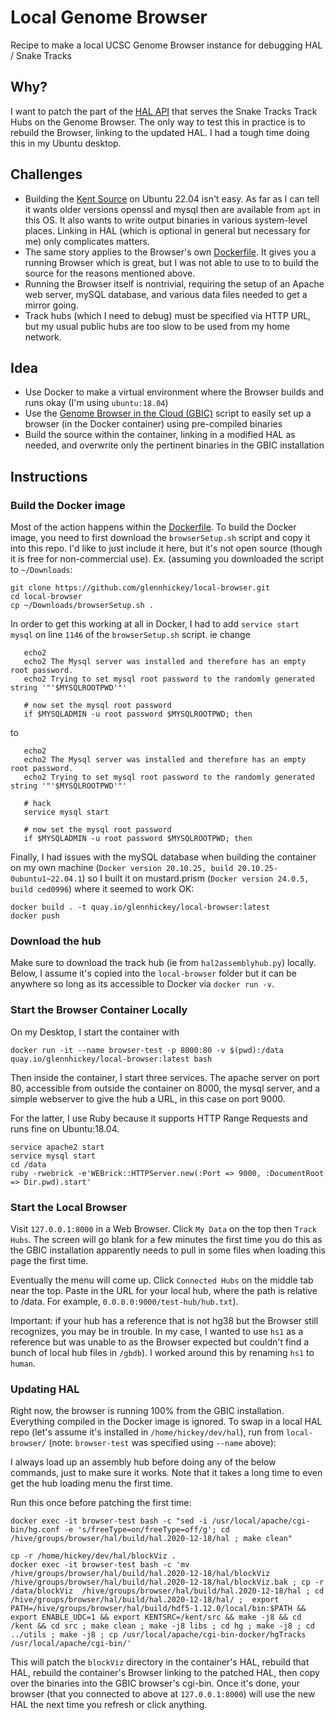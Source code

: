 # Local Genome Browser

Recipe to make a local UCSC Genome Browser instance for debugging HAL / Snake Tracks

## Why?

I want to patch the part of the [HAL API](https://github.com/ComparativeGenomicsToolkit/hal) that serves the Snake Tracks Track Hubs on the Genome Browser. The only way to test this in practice is to rebuild the Browser, linking to the updated HAL.  I had a tough time doing this in my Ubuntu desktop.

## Challenges

* Building the [Kent Source](https://github.com/ucscGenomeBrowser/kent) on Ubuntu 22.04 isn't easy. As far as I can tell it wants older versions openssl and mysql then are available from `apt` in this OS.  It also wants to write output binaries in various system-level places.  Linking in HAL (which is optional in general but necessary for me) only complicates matters.
* The same story applies to the Browser's own [Dockerfile](https://github.com/ucscGenomeBrowser/kent/blob/master/src/product/installer/docker/Dockerfile).  It gives you a running Browser which is great, but I was not able to use to to build the source for the reasons mentioned above. 
* Running the Browser itself is nontrivial, requiring the setup of an Apache web server, mySQL database, and various data files needed to get a mirror going.
* Track hubs (which I need to debug) must be specified via HTTP URL, but my usual public hubs are too slow to be used from my home network.

## Idea

* Use Docker to make a virtual environment where the Browser builds and runs okay (I'm using `ubuntu:18.04`)
* Use the [Genome Browser in the Cloud (GBIC)](https://genome.ucsc.edu/goldenpath/help/gbic.html) script to easily set up a browser (in the Docker container) using pre-compiled binaries
* Build the source within the container, linking in a modified HAL as needed, and overwrite only the pertinent binaries in the GBIC installation

## Instructions

### Build the Docker image

Most of the action happens within the [Dockerfile](./Dockerfile). To build the Docker image, you need to first download the `browserSetup.sh` script and copy it into this repo.  I'd like to just include it here, but it's not open source (though it is free for non-commercial use). Ex. (assuming you downloaded the script to `~/Downloads`:

```
git clone https://github.com/glennhickey/local-browser.git
cd local-browser
cp ~/Downloads/browserSetup.sh .
```

In order to get this working at all in Docker, I had to add `service start mysql` on line `1146` of the `browserSetup.sh` script.  ie change

```
   echo2
   echo2 The Mysql server was installed and therefore has an empty root password.
   echo2 Trying to set mysql root password to the randomly generated string '"'$MYSQLROOTPWD'"'

   # now set the mysql root password
   if $MYSQLADMIN -u root password $MYSQLROOTPWD; then
```
to
```
   echo2
   echo2 The Mysql server was installed and therefore has an empty root password.
   echo2 Trying to set mysql root password to the randomly generated string '"'$MYSQLROOTPWD'"'

   # hack
   service mysql start
   
   # now set the mysql root password
   if $MYSQLADMIN -u root password $MYSQLROOTPWD; then

```

Finally, I had issues with the mySQL database when building the container on my own machine (`Docker version 20.10.25, build 20.10.25-0ubuntu1~22.04.1`) so I built it on mustard.prism (`Docker version 24.0.5, build ced0996`) where it seemed to work OK:

```
docker build . -t quay.io/glennhickey/local-browser:latest
docker push
```

### Download the hub

Make sure to download the track hub (ie from `hal2assemblyhub.py`) locally.  Below, I assume it's copied into the `local-browser` folder but it can be anywhere so long as its accessible to Docker via `docker run -v`.

### Start the Browser Container Locally

On my Desktop, I start the container with

```
docker run -it --name browser-test -p 8000:80 -v $(pwd):/data quay.io/glennhickey/local-browser:latest bash
```

Then inside the container, I start three services.  The apache server on port 80, accessible from outside the container on 8000, the mysql server, and a simple webserver to give the hub a URL, in this case on port 9000.

For the latter, I use Ruby because it supports HTTP Range Requests and runs fine on Ubuntu:18.04.

```
service apache2 start
service mysql start
cd /data
ruby -rwebrick -e'WEBrick::HTTPServer.new(:Port => 9000, :DocumentRoot => Dir.pwd).start'
```

### Start the Local Browser

Visit `127.0.0.1:8000` in a Web Browser.  Click `My Data` on the top then `Track Hubs`.  The screen will go blank for a few minutes the first time you do this as the GBIC installation apparently needs to pull in some files when loading this page the first time.

Eventually the menu will come up.  Click `Connected Hubs` on the middle tab near the top.  Paste in the URL for your local hub, where the path is relative to /data.  For example, `0.0.0.0:9000/test-hub/hub.txt`).

Important: if your hub has a reference that is not hg38 but the Browser still recognizes, you may be in trouble. In my case, I wanted to use `hs1` as a reference but was unable to as the Browser expected but couldn't find a bunch of local hub files in `/gbdb`).  I worked around this by renaming `hs1` to `human`.

### Updating HAL

Right now, the browser is running 100% from the GBIC installation. Everything compiled in the Docker image is ignored.  To swap in a local HAL repo (let's assume it's installed in `/home/hickey/dev/hal`), run from `local-browser/` (note: `browser-test` was specified using `--name` above):

I always load up an assembly hub before doing any of the below commands, just to make sure it works.  Note that it takes a long time to even get the hub loading menu the first time. 

Run this once before patching the first time:
```
docker exec -it browser-test bash -c "sed -i /usr/local/apache/cgi-bin/hg.conf -e 's/freeType=on/freeType=off/g'; cd /hive/groups/browser/hal/build/hal.2020-12-18/hal ; make clean"
```

```
cp -r /home/hickey/dev/hal/blockViz .
docker exec -it browser-test bash -c 'mv /hive/groups/browser/hal/build/hal.2020-12-18/hal/blockViz /hive/groups/browser/hal/build/hal.2020-12-18/hal/blockViz.bak ; cp -r /data/blockViz  /hive/groups/browser/hal/build/hal.2020-12-18/hal ; cd /hive/groups/browser/hal/build/hal.2020-12-18/hal/ ;  export PATH=/hive/groups/browser/hal/build/hdf5-1.12.0/local/bin:$PATH && export ENABLE_UDC=1 && export KENTSRC=/kent/src && make -j8 && cd /kent && cd src ; make clean ; make -j8 libs ; cd hg ; make -j8 ; cd ../utils ; make -j8 ; cp /usr/local/apache/cgi-bin-docker/hgTracks /usr/local/apache/cgi-bin/'
```

This will patch the `blockViz` directory in the container's HAL, rebuild that HAL, rebuild the container's Browser linking to the patched HAL, then copy over the binaries into the GBIC browser's cgi-bin.  Once it's done, your browser (that you connected to above at `127.0.0.1:8000`) will use the new HAL the next time you refresh or click anything.

